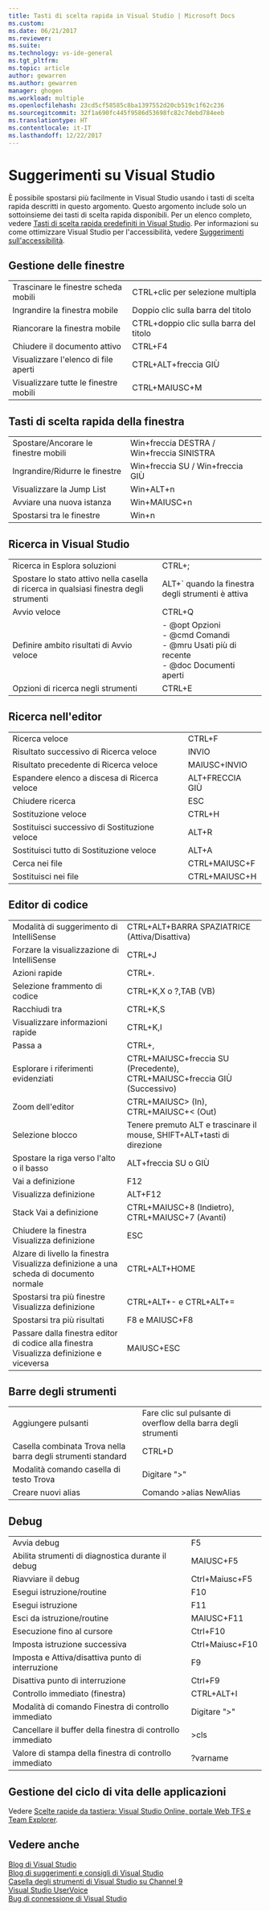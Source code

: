 ```yaml
---
title: Tasti di scelta rapida in Visual Studio | Microsoft Docs
ms.custom: 
ms.date: 06/21/2017
ms.reviewer: 
ms.suite: 
ms.technology: vs-ide-general
ms.tgt_pltfrm: 
ms.topic: article
author: gewarren
ms.author: gewarren
manager: ghogen
ms.workload: multiple
ms.openlocfilehash: 23cd5cf58585c8ba1397552d20cb519c1f62c236
ms.sourcegitcommit: 32f1a690fc445f9586d53698fc82c7debd784eeb
ms.translationtype: HT
ms.contentlocale: it-IT
ms.lasthandoff: 12/22/2017
---
```

# <a name="tips-and-tricks-for-visual-studio"></a>Suggerimenti su Visual Studio

È possibile spostarsi più facilmente in Visual Studio usando i tasti di scelta rapida descritti in questo argomento. Questo argomento include solo un sottoinsieme dei tasti di scelta rapida disponibili. Per un elenco completo, vedere [Tasti di scelta rapida predefiniti in Visual Studio](../ide/default-keyboard-shortcuts-in-visual-studio.md). Per informazioni su come ottimizzare Visual Studio per l'accessibilità, vedere [Suggerimenti sull'accessibilità](../ide/reference/accessibility-tips-and-tricks.md).

##  <a name="BKMK_WindowMgmt"></a> Gestione delle finestre

|||  
|-|-|  
|Trascinare le finestre scheda mobili|CTRL+clic per selezione multipla|  
|Ingrandire la finestra mobile|Doppio clic sulla barra del titolo|  
|Riancorare la finestra mobile|CTRL+doppio clic sulla barra del titolo|  
|Chiudere il documento attivo|CTRL+F4|  
|Visualizzare l'elenco di file aperti|CTRL+ALT+freccia GIÙ|  
|Visualizzare tutte le finestre mobili|CTRL+MAIUSC+M|  

##  <a name="BKMK_WindowShortcuts"></a> Tasti di scelta rapida della finestra

|||  
|-|-|  
|Spostare/Ancorare le finestre mobili|Win+freccia DESTRA / Win+freccia SINISTRA|  
|Ingrandire/Ridurre le finestre|Win+freccia SU / Win+freccia GIÙ|  
|Visualizzare la Jump List|Win+ALT+n|  
|Avviare una nuova istanza|Win+MAIUSC+n|  
|Spostarsi tra le finestre|Win+n|  

##  <a name="BKMK_Search"></a> Ricerca in Visual Studio

|||  
|-|-|  
|Ricerca in Esplora soluzioni|CTRL+;|  
|Spostare lo stato attivo nella casella di ricerca in qualsiasi finestra degli strumenti|ALT+` quando la finestra degli strumenti è attiva|  
|Avvio veloce|CTRL+Q|  
|Definire ambito risultati di Avvio veloce|-   @opt Opzioni<br />-   @cmd Comandi<br />-   @mru Usati più di recente<br />-   @doc Documenti aperti|  
|Opzioni di ricerca negli strumenti|CTRL+E|  

##  <a name="BKMK_EditorFind"></a> Ricerca nell'editor

|||  
|-|-|  
|Ricerca veloce|CTRL+F|  
|Risultato successivo di Ricerca veloce|INVIO|  
|Risultato precedente di Ricerca veloce|MAIUSC+INVIO|  
|Espandere elenco a discesa di Ricerca veloce|ALT+FRECCIA GIÙ|  
|Chiudere ricerca|ESC|  
|Sostituzione veloce|CTRL+H|  
|Sostituisci successivo di Sostituzione veloce|ALT+R|  
|Sostituisci tutto di Sostituzione veloce|ALT+A|  
|Cerca nei file|CTRL+MAIUSC+F|  
|Sostituisci nei file|CTRL+MAIUSC+H|  

##  <a name="BKMK_CodeEditor"></a> Editor di codice

|||  
|-|-|  
|Modalità di suggerimento di IntelliSense|CTRL+ALT+BARRA SPAZIATRICE (Attiva/Disattiva)|  
|Forzare la visualizzazione di IntelliSense|CTRL+J|  
|Azioni rapide|CTRL+.|  
|Selezione frammento di codice|CTRL+K,X o ?,TAB (VB)|  
|Racchiudi tra|CTRL+K,S|  
|Visualizzare informazioni rapide|CTRL+K,I|  
|Passa a|CTRL+,|  
|Esplorare i riferimenti evidenziati|CTRL+MAIUSC+freccia SU (Precedente), CTRL+MAIUSC+freccia GIÙ (Successivo)|  
|Zoom dell'editor|CTRL+MAIUSC> (In), CTRL+MAIUSC+< (Out)|  
|Selezione blocco|Tenere premuto ALT e trascinare il mouse, SHIFT+ALT+tasti di direzione|  
|Spostare la riga verso l'alto o il basso|ALT+freccia SU o GIÙ|  
|Vai a definizione|F12|  
|Visualizza definizione|ALT+F12|  
|Stack Vai a definizione|CTRL+MAIUSC+8 (Indietro), CTRL+MAIUSC+7 (Avanti)|  
|Chiudere la finestra Visualizza definizione|ESC|  
|Alzare di livello la finestra Visualizza definizione a una scheda di documento normale|CTRL+ALT+HOME|  
|Spostarsi tra più finestre Visualizza definizione|CTRL+ALT+- e CTRL+ALT+=|  
|Spostarsi tra più risultati|F8 e MAIUSC+F8|  
|Passare dalla finestra editor di codice alla finestra Visualizza definizione e viceversa|MAIUSC+ESC|  

##  <a name="BKMK_Toolbars"></a> Barre degli strumenti

|||  
|-|-|  
|Aggiungere pulsanti|Fare clic sul pulsante di overflow della barra degli strumenti|  
|Casella combinata Trova nella barra degli strumenti standard|CTRL+D|  
|Modalità comando casella di testo Trova|Digitare ">"|  
|Creare nuovi alias|Comando >alias NewAlias|  

##  <a name="BKMK_Debugging"></a> Debug

|||  
|-|-|  
|Avvia debug|F5|  
|Abilita strumenti di diagnostica durante il debug|MAIUSC+F5|  
|Riavviare il debug|Ctrl+Maiusc+F5|  
|Esegui istruzione/routine|F10|  
|Esegui istruzione|F11|  
|Esci da istruzione/routine|MAIUSC+F11|  
|Esecuzione fino al cursore|Ctrl+F10|  
|Imposta istruzione successiva|Ctrl+Maiusc+F10|  
|Imposta e Attiva/disattiva punto di interruzione|F9|  
|Disattiva punto di interruzione|Ctrl+F9|  
|Controllo immediato (finestra)|CTRL+ALT+I|  
|Modalità di comando Finestra di controllo immediato|Digitare ">"|  
|Cancellare il buffer della finestra di controllo immediato|>cls|  
|Valore di stampa della finestra di controllo immediato|?varname|  

##  <a name="BKMK_ALM"></a> Gestione del ciclo di vita delle applicazioni

Vedere [Scelte rapide da tastiera: Visual Studio Online, portale Web TFS e Team Explorer](http://msdn.microsoft.com/en-us/35ea128b-7565-4ee3-8266-b9f0d32aecf4).  

## <a name="see-also"></a>Vedere anche

[Blog di Visual Studio](http://blogs.msdn.com/b/visualstudio)  
[Blog di suggerimenti e consigli di Visual Studio](http://blogs.msdn.com/b/zainnab)  
[Casella degli strumenti di Visual Studio su Channel 9](http://channel9.msdn.com/Shows/Visual-Studio-Toolbox)  
[Visual Studio UserVoice](http://visualstudio.uservoice.com/forums/121579-visual-studio)  
[Bug di connessione di Visual Studio](http://connect.microsoft.com/VisualStudio)
